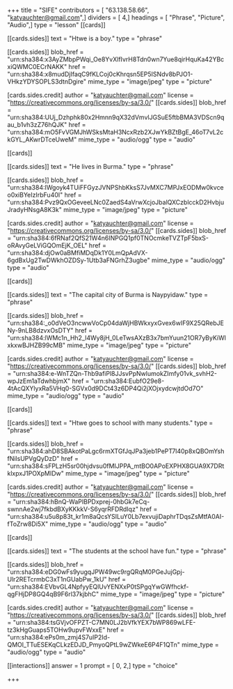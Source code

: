 +++
title = "SIFE"
contributors = [ "63.138.58.66", "katyauchter@gmail.com",]
dividers = [ 4,]
headings = [ "Phrase", "Picture", "Audio",]
type = "lesson"
[[cards]]

[[cards.sides]]
text = "Htwe is a boy."
type = "phrase"

[[cards.sides]]
blob_href = "urn:sha384:x3AyZMbpPWqi_Oe8YvXlfIvrH8Tdn0wn7Yue8qirHquKa42YBcxiQWMC0ECrNAKK"
href = "urn:sha384:x8mudDjIfaqC9fKLCoj0cKhrqsn5EP5ISNdv8bPJO1-VHkzYDYSOPLS3dtnDgire"
mime_type = "image/jpeg"
type = "picture"

[cards.sides.credit]
author = "katyauchter@gmail.com"
license = "https://creativecommons.org/licenses/by-sa/3.0/"
[[cards.sides]]
blob_href = "urn:sha384:UUj_Dzhphk80x2Hmnn9qX32dVmvlJGSuE5ftbBMA3VDScn9qau_b1vh3zZ76hQJK"
href = "urn:sha384:mO5FvVGMJhWSksMtaH3NcxRzb2XJwYkBZtBgE_46oT7vL2ckGYL_AKwrDTceUweM"
mime_type = "audio/ogg"
type = "audio"

[[cards]]

[[cards.sides]]
text = "He lives in Burma."
type = "phrase"

[[cards.sides]]
blob_href = "urn:sha384:IWgoyk4TUiFFGyzJVNPShbKksS7JvMXC7MPJxEODMw0kvceo0xiBYeIzIrbFu40I"
href = "urn:sha384:Pvz9QxOGeveeLNc0ZaedS4aVrwXcjoJbalQXCzblcckD2HvbjuJradyHNsgA8K3k"
mime_type = "image/jpeg"
type = "picture"

[cards.sides.credit]
author = "katyauchter@gmail.com"
license = "https://creativecommons.org/licenses/by-sa/3.0/"
[[cards.sides]]
blob_href = "urn:sha384:6fRNaf2QfS21W4n6INPGQ1pf0TNOcmkeTVZTpF5bxS-oRAvyGeLViGQOmEjK_OEL"
href = "urn:sha384:djOw0aBMfiMDqDk1Y0LmQpAdVX-6gdBxUg2TwDWkhOZDSy-1Utb3aFNGrhZ3ugbe"
mime_type = "audio/ogg"
type = "audio"

[[cards]]

[[cards.sides]]
text = "The capital city of Burma is Naypyidaw."
type = "phrase"

[[cards.sides]]
blob_href = "urn:sha384:_o0dVeO3ncwwVoCp04daWjHBWkxyxGvex6wIF9X25QRebJENy-9nLB8dzvxOsDTY"
href = "urn:sha384:lWMc1n_Hh2_l4Wy8jH_0LeTwsAXzB3x7bmYuun21OR7yByKiWlxkxwBJHZB99cMB"
mime_type = "image/jpeg"
type = "picture"

[cards.sides.credit]
author = "katyauchter@gmail.com"
license = "https://creativecommons.org/licenses/by-sa/3.0/"
[[cards.sides]]
blob_href = "urn:sha384:e-WnTZQn-Thb9afiPl8JJsvPpNwlumokZImfy01vk_svhH2-wpJzEm1aTdwhbjmX"
href = "urn:sha384:EubfO29e8-4tAcQXYlyxRa5VHq0-SGVx0d9DCt43z6DP4Qi2jXOjxydcwjtdOd7O"
mime_type = "audio/ogg"
type = "audio"

[[cards]]

[[cards.sides]]
text = "Htwe goes to school with many students."
type = "phrase"

[[cards.sides]]
blob_href = "urn:sha384:ahD8SBAkotPaLgc6rmXTGfJqJPa3jeb1PePT7l40p8xQBOmYshfNilsUPVgQyDzD"
href = "urn:sha384:sFPLzH5sr00hjdvsu0fMIJPPA_mtBO0APoEXPHX8GUA9X7DRtklxpxJ1POXpMIDw"
mime_type = "image/jpeg"
type = "picture"

[cards.sides.credit]
author = "katyauchter@gmail.com"
license = "https://creativecommons.org/licenses/by-sa/3.0/"
[[cards.sides]]
blob_href = "urn:sha384:hBnQ-WaPIBPDxprej-0hbGk7eCq-swnnAe2wj7fkbdBXyKKkkV-S6yqrRFDRdIqz"
href = "urn:sha384:u5u8p83t_kr1m8aQcsYSILuY0Lb7exvujiDaphrTDqsZsMtfA0AI-fToZrw8Di5X"
mime_type = "audio/ogg"
type = "audio"

[[cards]]

[[cards.sides]]
text = "The students at the school have fun."
type = "phrase"

[[cards.sides]]
blob_href = "urn:sha384:eDG0wFs9yugqJPW49wc9rgQRqM0PGeJujGpj-Ulr2RETcrmbC3xT1nGUabPw_1kU"
href = "urn:sha384:EVbvGL4NpfyyEQlUvYENXxP0tSPgqYwGWfhckf-qgFHjDP8GQ4qB9F6rl37kjbhC"
mime_type = "image/jpeg"
type = "picture"

[cards.sides.credit]
author = "katyauchter@gmail.com"
license = "https://creativecommons.org/licenses/by-sa/3.0/"
[[cards.sides]]
blob_href = "urn:sha384:tsGVjvOFPZT-C7MN0LJ2bVfkYEX7bWP869wLFE-tz3kHgGuaps5TOHw9upvFWxxE"
href = "urn:sha384:ePs0m_zmj4S7uIP2Id-QMOl_TTuESEKqCLkzEDJD_PmyoQPtL9wZWkeE6P4F1QTn"
mime_type = "audio/ogg"
type = "audio"

[[interactions]]
answer = 1
prompt = [ 0, 2,]
type = "choice"

+++
